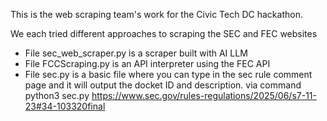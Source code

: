 This is the web scraping team's work for the Civic Tech DC hackathon.

We each tried different approaches to scraping the SEC and FEC websites
- File sec_web_scraper.py is a scraper built with AI LLM
- File FCCScraping.py is an API interpreter using the FEC API 
- File sec.py is a basic file where you can type in the sec rule comment page and it will output the docket ID and description. via command python3 sec.py https://www.sec.gov/rules-regulations/2025/06/s7-11-23#34-103320final
